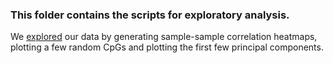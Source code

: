 ### This folder contains the scripts for exploratory analysis.

We [explored](https://github.com/STAT540-UBC/team_Methylation-Badassays/blob/master/Scripts/ExploratoryAnalysis/Exploratory.md) our data by generating sample-sample correlation heatmaps, plotting a few random CpGs and plotting the first few principal components.